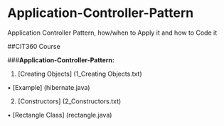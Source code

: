 # Application-Controller-Pattern
Application Controller Pattern, how/when to Apply it and how to Code it  

##CIT360 Course


###**Application-Controller-Pattern:**

1) [Creating Objects] (1_Creating Objects.txt)

  • [Example] (hibernate.java)

2) [Constructors] (2_Constructors.txt)

  • [Rectangle Class] (rectangle.java)
